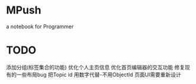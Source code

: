 MPush
=====

a notebook for Programmer


TODO
==

添加分组(标签集合的功能)
优化个人主页信息
优化首页编辑器的交互功能
修复现有的一些布局bug
把Topic id 用数字代替-不用ObjectId
页面UI需要重新设计